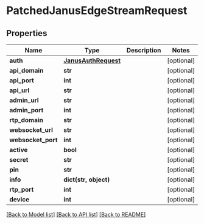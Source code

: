# PatchedJanusEdgeStreamRequest


## Properties
Name | Type | Description | Notes
------------ | ------------- | ------------- | -------------
**auth** | [**JanusAuthRequest**](JanusAuthRequest.md) |  | [optional] 
**api_domain** | **str** |  | [optional] 
**api_port** | **int** |  | [optional] 
**api_url** | **str** |  | [optional] 
**admin_url** | **str** |  | [optional] 
**admin_port** | **int** |  | [optional] 
**rtp_domain** | **str** |  | [optional] 
**websocket_url** | **str** |  | [optional] 
**websocket_port** | **int** |  | [optional] 
**active** | **bool** |  | [optional] 
**secret** | **str** |  | [optional] 
**pin** | **str** |  | [optional] 
**info** | **dict(str, object)** |  | [optional] 
**rtp_port** | **int** |  | [optional] 
**device** | **int** |  | [optional] 

[[Back to Model list]](../README.md#documentation-for-models) [[Back to API list]](../README.md#documentation-for-api-endpoints) [[Back to README]](../README.md)


